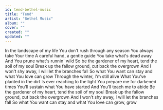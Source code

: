 ```yaml
---
id: tend-bethel-music
title: "Tend"
artist: "Bethel Music"
album: ""
cover: ""
created: ""
updated: ""
---
```


In the landscape of my life
You don't rush through any season
You always take Your time
A careful hand, a gentle guide
You take what's dead away
And You prune what's runnin' wild
So be the gardener of my heart, tend the soil of my soul
Break up the fallow ground, cut back the overgrown
And I won't shy away, I will let the branches fall
So what You want can stay and what You love can grow
Through the winter, I'm still alive
What You've planted in the dirt
Is ever reaching to the light
You prepare me for darkened times
You'll sustain what You have started
And You'll teach me to abide
Be the gardener of my heart, tend the soil of my soul
Break up the fallow ground, cut back the overgrown
And I won't shy away, I will let the branches fall
So what You want can stay and what You love can grow, grow